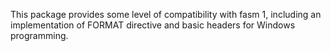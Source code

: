 This package provides some level of compatibility with fasm 1, including an implementation of FORMAT directive and basic headers for Windows programming.
